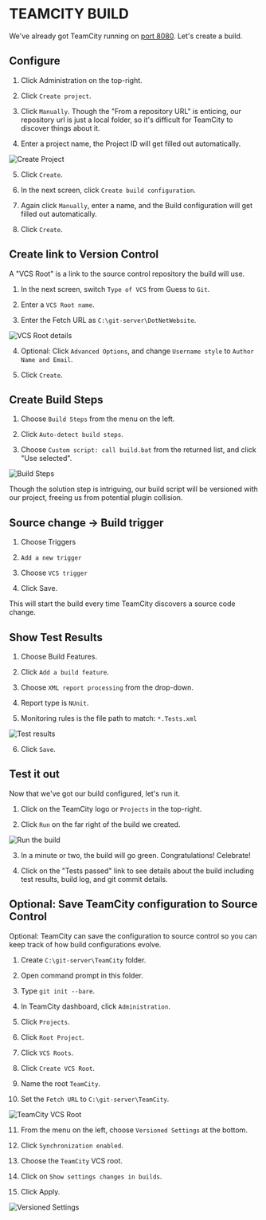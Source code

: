 TEAMCITY BUILD
==============

We've already got TeamCity running on [port 8080](http://localhost:8080).  Let's create a build.


Configure
---------

1. Click Administration on the top-right.

2. Click `Create project`.

3. Click `Manually`.  Though the "From a repository URL" is enticing, our repository url is just a local folder, so it's difficult for TeamCity to discover things about it.

4. Enter a project name, the Project ID will get filled out automatically.

![Create Project](1-create-project.png)

5. Click `Create`.

6. In the next screen, click `Create build configuration`.

7. Again click `Manually`, enter a name, and the Build configuration will get filled out automatically.

8. Click `Create`.


Create link to Version Control
------------------------------

A "VCS Root" is a link to the source control repository the build will use.

1. In the next screen, switch `Type of VCS` from Guess to `Git`.

2. Enter a `VCS Root name`.

3. Enter the Fetch URL as `C:\git-server\DotNetWebsite`.

![VCS Root details](2-create-vcs-root.png)

4. Optional: Click `Advanced Options`, and change `Username style` to `Author Name and Email`.

5. Click `Create`.


Create Build Steps
------------------

1. Choose `Build Steps` from the menu on the left.

2. Click `Auto-detect build steps`.

3. Choose `Custom script: call build.bat` from the returned list, and click "Use selected".

![Build Steps](3-build-steps.png)

Though the solution step is intriguing, our build script will be versioned with our project, freeing us from potential plugin collision.


Source change -> Build trigger
------------------------------

1. Choose Triggers

2. `Add a new trigger`

3. Choose `VCS trigger`

4. Click Save.

This will start the build every time TeamCity discovers a source code change.


Show Test Results
-----------------

1. Choose Build Features.

2. Click `Add a build feature`.

3. Choose `XML report processing` from the drop-down.

4. Report type is `NUnit`.

5. Monitoring rules is the file path to match: `*.Tests.xml`

![Test results](4-test-results.png)

6. Click `Save`.


Test it out
-----------

Now that we've got our build configured, let's run it.

1. Click on the TeamCity logo or `Projects` in the top-right.

2. Click `Run` on the far right of the build we created.

![Run the build](5-run-the-build.png)

3. In a minute or two, the build will go green. Congratulations! Celebrate!

4. Click on the "Tests passed" link to see details about the build including test results, build log, and git commit details.


Optional: Save TeamCity configuration to Source Control
-------------------------------------------------------

Optional: TeamCity can save the configuration to source control so you can keep track of how build configurations evolve.

1. Create `C:\git-server\TeamCity` folder.

2. Open command prompt in this folder.

3. Type `git init --bare`.

4. In TeamCity dashboard, click `Administration`.

5. Click `Projects`.

6. Click `Root Project`.

7. Click `VCS Roots`.

8. Click `Create VCS Root`.

9. Name the root `TeamCity`.

10. Set the `Fetch URL` to `C:\git-server\TeamCity`.

![TeamCity VCS Root](6-teamcity-vcs-root.png)

11. From the menu on the left, choose `Versioned Settings` at the bottom.

12. Click `Synchronization enabled`.

13. Choose the `TeamCity` VCS root.

14. Click on `Show settings changes in builds`.

15. Click Apply.

![Versioned Settings](7-versioned-settings.png)
